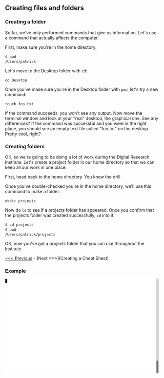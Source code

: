 ## Creating files and folders

### Creating a folder

So far, we've only performed commands that give us information. Let's use a command that actually affects the computer. 

First, make sure you're in the home directory:

```
$ pwd
/Users/patrick
```

Let's move to the Desktop folder with `cd`:

```
cd Desktop
```

Once you've made sure you're in the Desktop folder with `pwd`, let's try a new command:

```
touch foo.txt
```

If the command succeeds, you won't see any output. Now move the terminal window and look at your "real" desktop, the graphical one. See any differences? If the command was successful and you were in the right place, you should see an empty text file called "foo.txt" on the desktop. Pretty cool, right?

### Creating folders

OK, so we're going to be doing a lot of work during the Digital Research Institute. Let's create a project folder in our home directory so that we can keep all our work in one place.

First, head back to the home directory. You know the drill.

Once you've double-checked you're in the home directory, we'll use this command to make a folder:

```
mkdir projects
```

Now do `ls` to see if a projects folder has appeared. Once you confirm that the projects folder was created successfully, `cd` into it. 

```
$ cd projects
$ pwd
/Users/patrick/projects
```

OK, now you've got a projects folder that you can use throughout the Institute.

[<<< Previous](navigation.md) - [Next >>>](Creating a Cheat Sheet)

### Example

![Creating files and folders](make-file-folder.gif)

